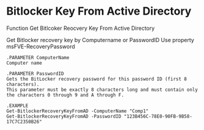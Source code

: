 # Bitlocker Key From Active Directory
Function Get Bitlcoker Reocvery Key From Active Directory  

Get Bitlocker recovery key by Computername or PasswordID
Use property msFVE-RecoveryPassword
    
    .PARAMETER ComputerName
    Computer name
    
    .PARAMETER PasswordID
    Gets the BitLocker recovery password for this password ID (first 8 characters). 
    This parameter must be exactly 8 characters long and must contain only the characters 0 through 9 and A through F.
    
    .EXAMPLE
    Get-BitlockerRecoveryKeyFromAD -ComputerName "Comp1"
    Get-BitlockerRecoveryKeyFromAD -PasswordID "123B456C-78E0-90FB-9B58-17C7C2350B26"
